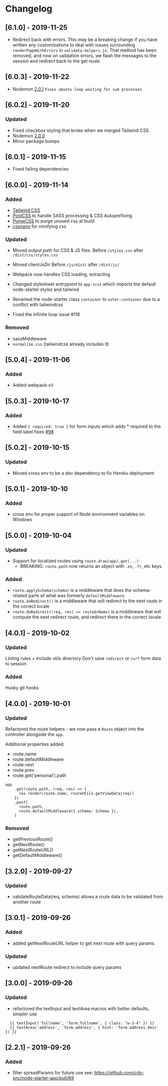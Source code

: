 # Changelog

## [6.1.0] - 2019-11-25

- Redirect back with errors. This *may* be a breaking change if you have written any customizations to deal with issues surrounding `renderPageWithErrors` in `validate.helpers.js`. That method has been removed, and now on validation errors, we flash the messages to the session and redirect back to the get route.

## [6.0.3] - 2019-11-22

- Nodemon [2.0.1](https://github.com/remy/nodemon/releases/tag/v2.0.1) 
  `Fixes ubuntu loop waiting for sub processes`

## [6.0.2] - 2019-11-20

### Updated 
- Fixed checkbox styling that broke when we merged Tailwind CSS
- Nodemon [2.0.0](https://github.com/remy/nodemon/releases/tag/v2.0.0) 
- Minor package bumps 

## [6.0.1] - 2019-11-15

- Fixed failing dependencies

## [6.0.0] - 2019-11-14

### Added 
- [Tailwind CSS](https://tailwindcss.com)
- [PostCSS](https://github.com/postcss/postcss) to handle SASS processing & CSS Autoprefixing
- [PurgeCSS](https://www.purgecss.com/) to purge unused css at build
- [cssnano](https://cssnano.co/) for minifying css

### Updated 
- Moved output path for CSS & JS files. 
  Before `/styles.css` after `/dist/css/styles.css`

- Moved clientJsDir 
  Before `/js/dist/` after `/dist/js/`

- Webpack now handles CSS loading, extracting

- Changed stylesheet entrypoint to `app.scss` which imports the default node-starter styles and tailwind

- Renamed the node-starter class `container` to `outer-container` due to a conflict with tailwindcss

- Fixed the infinite loop issue #116

### Removed
- sassMiddleware
- `normalize.css` (tailwindcss already includes it)

## [5.0.4] - 2019-11-06

### Added 
- Added webpack-cli

## [5.0.3] - 2019-10-17

### Added 
- Added `{ required: true }` for form inputs which adds * required to the field label fixes [#98](https://github.com/cds-snc/node-starter-app/issues/98)


## [5.0.2] - 2019-10-15

### Updated 
- Moved cross env to be a dev dependency to fix Heroku deployment

## [5.0.1] - 2019-10-10

### Added 
- cross env for proper support of Node environment variables on Windows

## [5.0.0] - 2019-10-04

### Updated
- Support for localized routes using `route.draw(app).get(...)`
  * BREAKING: `route.path` now returns an object with `.en`, `.fr`, etc keys.

### Added
- `route.applySchema(schema)` is a middleware that does the schema-related parts of what was formerly `defaultMiddleware`.
- `route.doRedirect()` is a middleware that will redirect to the next route in the correct locale
- `route.doRedirect((req, res) => routeOrName)` is a middleware that will compute the next redirect route, and redirect there in the correct locale.


## [4.0.1] - 2019-10-02
### Updated
Linting rules + include utils directory
Don't save `redirect` or `csrf` form data to session

### Added
Husky git hooks


## [4.0.0] - 2019-10-01
### Updated
Refactored the route helpers - we now pass a `Route` object into the controller alongside the `app`.

Additional properties added:
- route.name
- route.defaultMiddleware
- route.next
- route.prev
- route.get('personal').path

```
app
    .get(route.path, (req, res) => {
      res.render(route.name, routeUtils.getViewData(req))
    })
    .post(
      route.path,
      route.defaultMiddleware({ schema: Schema }),
    )
```

### Removed
- getPreviousRoute()
- getNextRoute()
- getNextRouteURL()
- getDefaultMiddleware()

## [3.2.0] - 2019-09-27
### Updated
- validateRouteData(req, schema) allows a route data to be validated from another route

## [3.0.1] - 2019-09-26
### Added
- added getNextRouteURL helper to get next route with query params
### Updated
- updated nextRoute redirect to include query params


## [3.0.0] - 2019-09-26
### Updated
- refactored the textInput and textArea macros with better defaults, simpler use
```
  {{ textInput('fullname', 'form.fullname', { class: "w-3-4" }) }}
  {{ textArea('address', 'form.address', { hint: 'form.address.desc' }) }}
```


## [2.2.1] - 2019-09-26
### Added
- filter spreadParams for future use
  see: https://github.com/cds-snc/node-starter-app/pull/69
